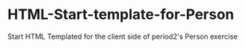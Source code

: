 # HTML-Start-template-for-Person
Start HTML Templated for the client side of period2's Person exercise
